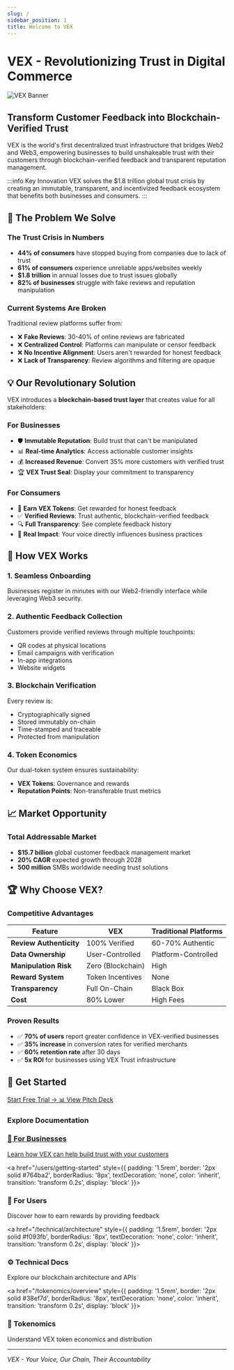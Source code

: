 ```yaml
---
slug: /
sidebar_position: 1
title: Welcome to VEX
---
```


# VEX - Revolutionizing Trust in Digital Commerce

![VEX Banner](/img/banner.png)

## Transform Customer Feedback into Blockchain-Verified Trust

VEX is the world's first decentralized trust infrastructure that bridges Web2 and Web3, empowering businesses to build unshakeable trust with their customers through blockchain-verified feedback and transparent reputation management.

:::info Key Innovation
VEX solves the $1.8 trillion global trust crisis by creating an immutable, transparent, and incentivized feedback ecosystem that benefits both businesses and consumers.
:::

## 🎯 The Problem We Solve

### The Trust Crisis in Numbers
- **44% of consumers** have stopped buying from companies due to lack of trust
- **61% of consumers** experience unreliable apps/websites weekly
- **$1.8 trillion** in annual losses due to trust issues globally
- **82% of businesses** struggle with fake reviews and reputation manipulation

### Current Systems Are Broken
Traditional review platforms suffer from:
- ❌ **Fake Reviews**: 30-40% of online reviews are fabricated
- ❌ **Centralized Control**: Platforms can manipulate or censor feedback
- ❌ **No Incentive Alignment**: Users aren't rewarded for honest feedback
- ❌ **Lack of Transparency**: Review algorithms and filtering are opaque

## 💡 Our Revolutionary Solution

VEX introduces a **blockchain-based trust layer** that creates value for all stakeholders:

### For Businesses
- 🛡️ **Immutable Reputation**: Build trust that can't be manipulated
- 📊 **Real-time Analytics**: Access actionable customer insights
- 💰 **Increased Revenue**: Convert 35% more customers with verified trust
- 🏆 **VEX Trust Seal**: Display your commitment to transparency

### For Consumers
- 🎁 **Earn VEX Tokens**: Get rewarded for honest feedback
- ✅ **Verified Reviews**: Trust authentic, blockchain-verified feedback
- 🔍 **Full Transparency**: See complete feedback history
- 💪 **Real Impact**: Your voice directly influences business practices

## 🚀 How VEX Works

### 1. **Seamless Onboarding**
Businesses register in minutes with our Web2-friendly interface while leveraging Web3 security.

### 2. **Authentic Feedback Collection**
Customers provide verified reviews through multiple touchpoints:
- QR codes at physical locations
- Email campaigns with verification
- In-app integrations
- Website widgets

### 3. **Blockchain Verification**
Every review is:
- Cryptographically signed
- Stored immutably on-chain
- Time-stamped and traceable
- Protected from manipulation

### 4. **Token Economics**
Our dual-token system ensures sustainability:
- **VEX Tokens**: Governance and rewards
- **Reputation Points**: Non-transferable trust metrics

## 📈 Market Opportunity

### Total Addressable Market
- **$15.7 billion** global customer feedback management market
- **20% CAGR** expected growth through 2028
- **500 million** SMBs worldwide needing trust solutions

## 🏆 Why Choose VEX?

### Competitive Advantages
| Feature | VEX | Traditional Platforms |
|---------|-----|----------------------|
| **Review Authenticity** | 100% Verified | 60-70% Authentic |
| **Data Ownership** | User-Controlled | Platform-Controlled |
| **Manipulation Risk** | Zero (Blockchain) | High |
| **Reward System** | Token Incentives | None |
| **Transparency** | Full On-Chain | Black Box |
| **Cost** | 80% Lower | High Fees |

### Proven Results
- ✅ **70% of users** report greater confidence in VEX-verified businesses
- ✅ **35% increase** in conversion rates for verified merchants
- ✅ **60% retention rate** after 30 days
- ✅ **5x ROI** for businesses using VEX Trust infrastructure

## 🚀 Get Started

<div style={{display: 'flex', gap: '1rem', marginTop: '2rem'}}>
  <a href="/business/getting-started" className="button button--primary button--lg">
    Start Free Trial →
  </a>
  <a href="/VEX-PITCH.pdf" className="button button--secondary button--lg">
    📊 View Pitch Deck
  </a>
</div>

### Explore Documentation

<div style={{display: 'grid', gridTemplateColumns: 'repeat(auto-fit, minmax(250px, 1fr))', gap: '1rem', marginTop: '2rem'}}>
  <a href="/business/overview" style={{
    padding: '1.5rem',
    border: '2px solid #667eea',
    borderRadius: '8px',
    textDecoration: 'none',
    color: 'inherit',
    transition: 'transform 0.2s',
    display: 'block'
  }}>
    <h3>🏢 For Businesses</h3>
    <p>Learn how VEX can help build trust with your customers</p>
  </a>
  
  <a href="/users/getting-started" style={{
    padding: '1.5rem',
    border: '2px solid #764ba2',
    borderRadius: '8px',
    textDecoration: 'none',
    color: 'inherit',
    transition: 'transform 0.2s',
    display: 'block'
  }}>
    <h3>👥 For Users</h3>
    <p>Discover how to earn rewards by providing feedback</p>
  </a>
  
  <a href="/technical/architecture" style={{
    padding: '1.5rem',
    border: '2px solid #f093fb',
    borderRadius: '8px',
    textDecoration: 'none',
    color: 'inherit',
    transition: 'transform 0.2s',
    display: 'block'
  }}>
    <h3>⚙️ Technical Docs</h3>
    <p>Explore our blockchain architecture and APIs</p>
  </a>
  
  <a href="/tokenomics/overview" style={{
    padding: '1.5rem',
    border: '2px solid #38ef7d',
    borderRadius: '8px',
    textDecoration: 'none',
    color: 'inherit',
    transition: 'transform 0.2s',
    display: 'block'
  }}>
    <h3>💎 Tokenomics</h3>
    <p>Understand VEX token economics and distribution</p>
  </a>
</div>

---

*VEX - Your Voice, Our Chain, Their Accountability*